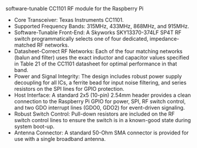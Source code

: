 software-tunable CC1101 RF module for the Raspberry Pi

- Core Transceiver: Texas Instruments CC1101.
- Supported Frequency Bands: 315MHz, 433MHz, 868MHz, and 915MHz.
- Software-Tunable Front-End: A Skyworks SKY13370-374LF SP4T RF switch programmatically selects one of four dedicated, impedance-matched RF networks.
- Datasheet-Correct RF Networks: Each of the four matching networks (balun and filter) uses the exact inductor and capacitor values specified in Table 21 of the CC1101 datasheet for optimal performance in that band.
- Power and Signal Integrity: The design includes robust power supply decoupling for all ICs, a ferrite bead for input noise filtering, and series resistors on the SPI lines for GPIO protection.
- Host Interface: A standard 2x5 (10-pin) 2.54mm header provides a clean connection to the Raspberry Pi GPIO for power, SPI, RF switch control, and two GDO interrupt lines (GDO0, GDO2) for event-driven signaling.
- Robust Switch Control: Pull-down resistors are included on the RF switch control lines to ensure the switch is in a known-good state during system boot-up.
- Antenna Connector: A standard 50-Ohm SMA connector is provided for use with a single broadband antenna.
